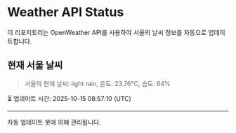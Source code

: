 
# Weather API Status

이 리포지토리는 OpenWeather API를 사용하여 서울의 날씨 정보를 자동으로 업데이트합니다.

## 현재 서울 날씨
> 서울의 현재 날씨: light rain, 온도: 23.76°C, 습도: 64%

⏳ 업데이트 시간: 2025-10-15 08:57:10 (UTC)

---
자동 업데이트 봇에 의해 관리됩니다.
